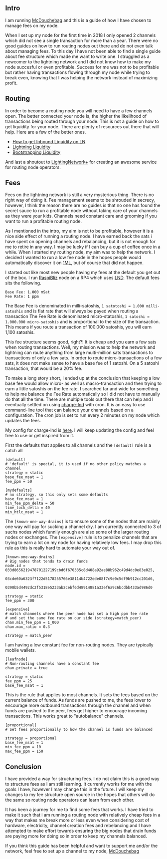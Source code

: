## Intro
I am running [McDouchebag](https://1ml.com/node/03b75897555da10fc84c93fd1543f4e166a025582057dd58a97c029baba2deb1ab) and this is a guide of how I have chosen to manage fees on my node.

When I set up my node for the first time in 2018 I only opened 2 channels which did not see a single transaction for more than a year. There were no good guides on how to run routing nodes out there and do not even talk about managing fees. To this day I have not been able to find a single guide about fee structure which made me want to write one. 
I struggled as a newcomer to the lightning network and I did not know how to make my node succesful or even profitable. 
Success for me was not to be profitable but rather having transactions flowing through my node while trying to break even, knowing that I was helping the network instead of maximizing profit.

## Routing
In order to become a routing node you will need to have a few channels open. The better connected your node is, the higher the likelihood of transactions being routed through your node.
This is not a guide on how to get liquidity for your node. There are plenty of resources out there that will help. Here are a few of the better ones.

- [How to get Inbound Liquidity on LN](https://gist.github.com/bretton/53bc511b6fdafef31951199dd25bbf88)
- [Lightning Liquidity](https://coincharge.io/en/lightning-liquidity/)
- [Bootstrapping Liquidity](https://wiki.ion.radar.tech/tutorials/bootstrapping-liquidity)

And last a shoutout to [LightingNetwork+](https://lightningnetwork.plus/) for creating an awesome service for routing node operators.

## Fees
Fees on the lightning network is still a very mysterious thing. There is no right way of doing it. Fee management seems to be shrouded in secrecy, however, I think the reason there are no guides is that no one has found the secret sauce to run a profitable node without taking care of your channels as they were your kids.
Channels need constant care and grooming if you want to run a profitable routing node. 

As I mentioned in the intro, my aim is not to be profitable, however it is a nice side effect of running a routing node. I have earned back the sats i have spent on opening channels and rebalancing, but it is not enough for me to retire in any way. I may be lucky if I can buy a cup of coffee once in a while.
When I started my routing node, my aim was to help the network. I decided I wanted to run a low fee node in the hopes people would automatically discover it on [1ML](https://1ml.com/node/03b75897555da10fc84c93fd1543f4e166a025582057dd58a97c029baba2deb1ab), but of course that did not happen.

I started out like most new people having my fees at the default you get out of the box. I run [RaspiBliz](https://github.com/rootzoll/raspiblitz) node on a RP4 which uses [LND](https://github.com/lightningnetwork/lnd).
The default fees sits the following.
```
Base Fee: 1.000 mSat
Fee Rate: 1 ppm
```

The Base Fee is denominated in milli-satoshis, `1 satotoshi = 1.000 milli-satoshis` and is flat rate that will always be payed when routing a transaction
The Fee Rate is denominated micro-statoshis, `1 satoshi = 1.000.000 micro-satoshis` and is proportional to the size of the transaction.
This means if you route a transaction of 100.000 satoshis, you will earn 1,100 satoshis.

This fee structure seems good, right?! It is cheap and you earn a few sats when routing transactions. Well, my mission was to help the network and lightning can route anything from large multi-million sats transactions to transactions of only a few sats. In order to route micro-transactions of a few sats, it does not make sense to have a base fee of 1 satoshi. On a 5 satoshi transaction, that would be a 20% fee.

To make a long story short, I ended up at the conclusion that keeping a low base fee would allow micro- as well as macro-transaction and then trying to earn a little satoshis on the fee rate. I searched far and wide for something to help me balance the Fee Rate automatically so I did not have to manually do that all the time.
There are multiple tools out there that can help and I eventually settled on using [charge-lnd](https://github.com/accumulator/charge-lnd) with cron. It is an easy to use command-line tool that can balance your channels based on a configuration. The cron job is set to run every 2 minutes on my node which updates the fees.

My config for charge-lnd is [here](https://github.com/flexo82/lightning-guides/blob/main/config/charge-lnd.config). I will keep updating the config and feel free to use or get inspired from it.


First the defaults that applies to all channels and the `[default]` rule is a catch all
```
[default]
# 'default' is special, it is used if no other policy matches a channel
strategy = static
base_fee_msat = 1
fee_ppm = 50

[mydefaults]
# no strategy, so this only sets some defaults
base_fee_msat = 1
min_fee_ppm_delta = 50
time_lock_delta = 40
min_htlc_msat = 1
```


The `[known-one-way-drains]` is to ensure some of the nodes that are mainly one way will pay for sucking a channel dry. I am currently connected to 3 of suchs nodes which funnily enough are also some of the larger routing nodes or exchanges.
The `[expensive]` rule is to penalize channels that are trying to earn a lot on my node for having relatively low fees. I may drop this rule as this is really hard to automate your way out of.
```
[known-one-way-drains]
# Big nodes that tends to drain funds
node.id = 033d8656219478701227199cbd6f670335c8d408a92ae88b962c49d4dc0e83e025,
          03cde60a6323f7122d5178255766e38114b4722ede08f7c9e0c5df9b912cc201d6,
          0390b5d4492dc2f5318e5233ab2cebf6d48914881a33ef6a9c6bcdbb433ad986d0

strategy = static
fee_ppm = 300

[expensive]
# match channels where the peer node has set a high ppm fee rate
# and set the same fee rate on our side (strategy=match_peer)
chan.min_fee_ppm = 1_000
chan.max_ratio = 0.3

strategy = match_peer
```


I am having a low constant fee for non-routing nodes. They are typically mobile wallets.
```
[leafnode]
# Non-routing channels have a constant fee
chan.private = true

strategy = static
fee_ppm = 25
base_fee_msat = 1
```


This is the rule that applies to most channels. It sets the fees based on the current balance of funds. As funds are pushed to me, the fees lower to encourage more outbound transactions through the channel and when funds are pushed to the peer, fees get higher to encourage incoming transactions. This works great to "autobalance" channels.
```
[proportional]
# Set fees proportionally to how the channel is funds are balanced

strategy = proportional
base_fee_msat = 1
min_fee_ppm = 10
max_fee_ppm = 150
```


## Conclusion
I have provided a way for structuring fees. I do not claim this is a good way to structure fees as I am still learning. It currently works for me with the goals I have, however I may change this in the future. I will keep my changes to my fee structure open source in the hopes that others will do the same so routing node operators can learn from each other.

It has been a journey for me to find some fees that works. I have tried to make it such that i am running a routing node with relatively cheap fees in a way that makes me break more or less even when considering cost of hardware, electricity, channel creation fees and rebelancing and I have attempted to make effort towards ensuring the big nodes that drain funds are paying more for doing so in order to keep my channels balanced.

If you think this guide has been helpful and want to support me and/or the network, feel free to set up a channel to my node, [McDouchebag](https://1ml.com/node/03b75897555da10fc84c93fd1543f4e166a025582057dd58a97c029baba2deb1ab)

